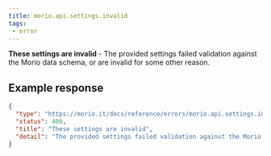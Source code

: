 ```yaml
---
title: morio.api.settings.invalid
tags: 
 - error
---
```



<!-- MORIO_AUTO_GENERATED_CONTENT_STARTS - Manual changes made below will be overwritten -->
__These settings are invalid__ - The provided settings failed validation against the Morio data schema, or are invalid for some other reason.
<!-- MORIO_AUTO_GENERATED_CONTENT_ENDS - Manual changes made above will be overwritten -->


<!-- MORIO_AUTO_GENERATED_CONTENT_STARTS - Manual changes made below will be overwritten -->
## Example response

```json
{
  "type": "https://morio.it/docs/reference/errors/morio.api.settings.invalid",
  "status": 400,
  "title": "These settings are invalid",
  "detail": "The provided settings failed validation against the Morio data schema, or are invalid for some other reason."
}
```
<!-- MORIO_AUTO_GENERATED_CONTENT_ENDS - Manual changes made above will be overwritten -->
